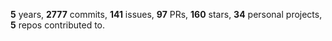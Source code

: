**5** years, **2777** commits, **141** issues, **97** PRs, **160** stars, **34** personal projects, **5** repos contributed to.
